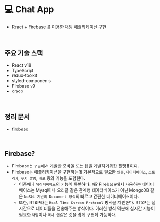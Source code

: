 # 💻 Chat App

- React + Firebase 를 이용한 채팅 애플리케이션 구현

<br />

## 주요 기술 스택

- React v18
- TypeScript
- redux-toolkit
- styled-components
- Firebase v9
- craco

<br />

## 정리 문서

- [firebase](https://github.com/ssi02014/chat-app/blob/master/documents/firebase.md)

<br />

## Firebase?

- Firebase는 `구글`에서 개발한 모바일 또는 웹을 개발하기위한 플랫폼이다.
- Firebase는 애플리케이션을 구현하는데 기본적으로 필요한 `인증`, `데이터베이스`, `스토리지`, `푸시 알림`, `배포` 등의 기능을 포함한다.
  - 이중에서 `데이터베이스`의 기능이 특별하다. 왜? Firebase에서 사용하는 데이터베이스는 Mysql이나 오라클 같은 관계형 데이터베이스가 아닌 MongoDB 같은 `NoSQL 기반의 Document 형식`의 빠르고 간편한 데이터베이스이다.
  - 또한, RTSP라는 `Real Time Stream Protocol` 방식을 지원한다. RTSP는 실시간으로 데이터들을 전송해주는 방식이다. 이러한 방식 덕분에 실시간 기능이 필요한 `채팅`이나 `택시 앱`같은 것을 쉽게 구현이 가능하다.

<br />
